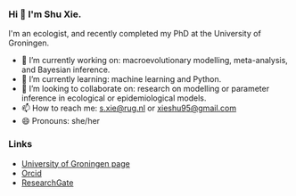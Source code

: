 ### Hi 👋 I'm Shu Xie.


I'm an ecologist, and recently completed my PhD at the University of Groningen.

- 🔭 I’m currently working on: macroevolutionary modelling, meta-analysis, and Bayesian inference.
- 🌱 I’m currently learning: machine learning and Python.
- 👯 I’m looking to collaborate on: research on modelling or parameter inference in ecological or epidemiological models.
- 📫 How to reach me: s.xie@rug.nl or xieshu95@gmail.com
- 😄 Pronouns: she/her

### Links

* [University of Groningen page](https://research.rug.nl/en/persons/shu-xie)
* [Orcid](https://orcid.org/0000-0001-9594-946X)
* [ResearchGate](https://www.researchgate.net/profile/Shu-Xie-5)

